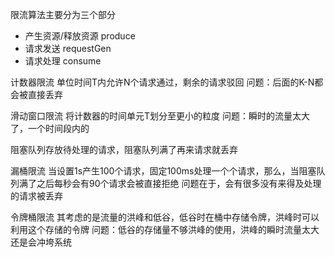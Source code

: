 限流算法主要分为三个部分
- 产生资源/释放资源 produce
- 请求发送 requestGen
- 请求处理 consume

计数器限流
单位时间T内允许N个请求通过，剩余的请求驳回
问题：后面的K-N都会被直接丢弃

滑动窗口限流
将计数器的时间单元T划分至更小的粒度
问题：瞬时的流量太大了，一个时间段内的

阻塞队列存放待处理的请求，阻塞队列满了再来请求就丢弃

漏桶限流
当设置1s产生100个请求，固定100ms处理一个个请求，那么，当阻塞队列满了之后每秒会有90个请求会被直接拒绝
问题在于，会有很多没有来得及处理的请求被丢弃

令牌桶限流
其考虑的是流量的洪峰和低谷，低谷时在桶中存储令牌，洪峰时可以利用这个存储的令牌
问题：低谷的存储量不够洪峰的使用，洪峰的瞬时流量太大还是会冲垮系统

